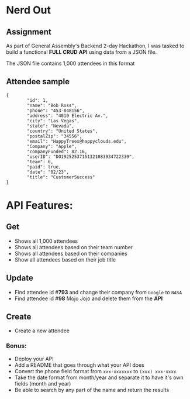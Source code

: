 # Nerd Out 


## Assignment
As part of General Assembly's Backend 2-day Hackathon, I was tasked to build a functional **FULL CRUD** **API** using data from a JSON file.

The JSON file contains 1,000 attendees in this format
## Attendee sample

```
{
		"id": 1,
		"name": "Bob Ross",
		"phone": "453-848156",
		"address": "4010 Electric Av.",
		"city": "Las Vegas",
		"state": "Nevada",
		"country": "United States",
		"postalZip": "34556",
		"email": "HappyTrees@happyclouds.edu",
		"Company": "Apple",
		"companyFunded": 82.16,
		"userID": "DO19252537151321083934722339",
		"team": 6,
		"paid": true,
		"date": "02/23",
		"title": "CustomerSuccess"
}
```

# API Features:

## Get
- Shows all 1,000 attendees
- Shows all attendees based on their team number
- Shows all attendees based on their companies
- Show all attendees based on their job title

## Update
- Find attendee id #**793** and change their company from `Google` to `NASA`
- Find attendee id #**98** Mojo Jojo and delete them from the **API**

## Create
- Create a new attendee

###  Bonus:

 - Deploy your API
 - Add a README that goes through what your API does
 - Convert the phone field format from `xxx-xxxxxxx` to `(xxx) xxx-xxxx`.
 - Take the date format from month/year and separate it to have it's own fields (month and year)
 - Be able to search by any part of the name and return the results 
